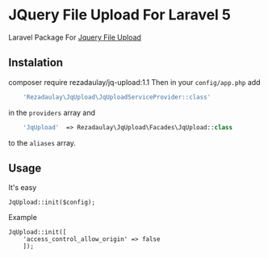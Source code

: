 # JQuery File Upload For Laravel 5

Laravel Package For [Jquery File Upload](https://github.com/blueimp/jQuery-File-Upload)

## Instalation

composer require rezadaulay/jq-upload:1.1
Then in your `config/app.php` add
```php
    'Rezadaulay\JqUpload\JqUploadServiceProvider::class'
```
in the `providers` array and
```php
    'JqUpload'	=> Rezadaulay\JqUpload\Facades\JqUpload::class
```
to the `aliases` array.

## Usage
It's easy
```
JqUpload::init($config);
```
Example
```
JqUpload::init([
    'access_control_allow_origin' => false
    ]);
```
